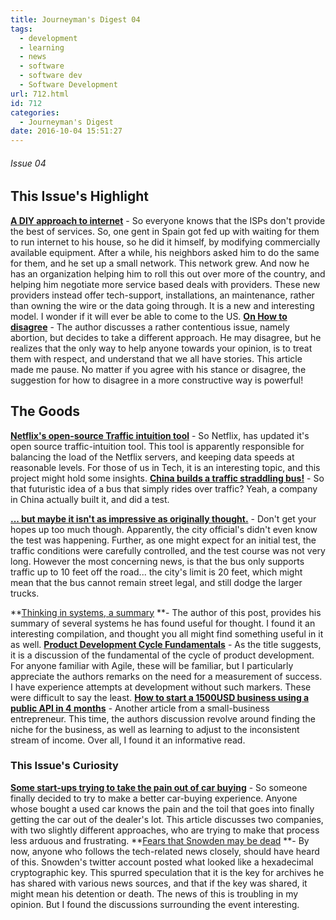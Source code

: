 ```yaml
---
title: Journeyman's Digest 04
tags:
  - development
  - learning
  - news
  - software
  - software dev
  - Software Development
url: 712.html
id: 712
categories:
  - Journeyman's Digest
date: 2016-10-04 15:51:27
---
```


###### Issue 04

This Issue's Highlight
----------------------

**[A DIY approach to internet](https://backchannel.com/forget-comcast-heres-the-diy-approach-to-internet-access-ef1e37bc09e1#.9uldu8hbl)** \- So everyone knows that the ISPs don't provide the best of services. So, one gent in Spain got fed up with waiting for them to run internet to his house, so he did it himself, by modifying commercially available equipment. After a while, his neighbors asked him to do the same for them, and he set up a small network. This network grew. And now he has an organization helping him to roll this out over more of the country, and helping him negotiate more service based deals with providers. These new providers instead offer tech-support, installations, an maintenance, rather than owning the wire or the data going through. It is a new and interesting model. I wonder if it will ever be able to come to the US. **[On How to disagree](http://urbanconfessional.org/blog/howtodisagree)** \- The author discusses a rather contentious issue, namely abortion, but decides to take a different approach. He may disagree, but he realizes that the only way to help anyone towards your opinion, is to treat them with respect, and understand that we all have stories. This article made me pause. No matter if you agree with his stance or disagree, the suggestion for how to disagree in a more constructive way is powerful!

The Goods
---------

**[Netflix's open-source Traffic intuition tool](http://techblog.netflix.com/2016/08/vizceral-open-source.html)** \- So Netflix, has updated it's open source traffic-intuition tool. This tool is apparently responsible for balancing the load of the Netflix servers, and keeping data speeds at reasonable levels. For those of us in Tech, it is an interesting topic, and this project might hold some insights. **[China builds a traffic straddling bus!](https://techcrunch.com/2016/08/02/china-has-actually-built-that-elevated-bus-that-travels-above-car-traffic/)** \- So that futuristic idea of a bus that simply rides over traffic? Yeah, a company in China actually built it, and did a test.

**[... but maybe it isn't as impressive as originally thought.](http://shanghaiist.com/2016/08/05/straddling_bus_scam.php)** \- Don't get your hopes up too much though. Apparently, the city official's didn't even know the test was happening. Further, as one might expect for an initial test, the traffic conditions were carefully controlled, and the test course was not very long. However the most concerning news, is that the bus only supports traffic up to 10 feet off the road... the city's limit is 20 feet, which might mean that the bus cannot remain street legal, and still dodge the larger trucks.

**[Thinking in systems, a summary](http://www.consciouscapitalism.typepad.com/conscious-capitalism/2009/10/summary-of-thinking-in-systems-by-donella-meadows.html) **\- The author of this post, provides his summary of several systems he has found useful for thought. I found it an interesting compilation, and thought you all might find something useful in it as well. **[Product Development Cycle Fundamentals](http://themacro.com/articles/2016/08/product-development-cycle-fundamentals/)** \- As the title suggests, it is a discussion of the fundamental of the cycle of product development. For anyone familiar with Agile, these will be familiar, but I particularly appreciate the authors remarks on the need for a measurement of success. I have experience attempts at development without such markers. These were difficult to say the least. **[How to start a 1500USD business using a public API in 4 months](https://medium.com/anymail-finder-blog/using-an-api-to-build-a-1-500-month-business-in-4-months-6573350291f#.dy1mppk09)** \- Another article from a small-business entrepreneur. This time, the authors discussion revolve around finding the niche for the business, as well as learning to adjust to the inconsistent stream of income. Over all, I found it an informative read.  

### This Issue's Curiosity

**[Some start-ups trying to take the pain out of car buying](http://arstechnica.com/cars/2016/08/meet-some-of-the-startups-trying-to-take-the-pain-out-of-buying-a-new-car/)** \- So someone finally decided to try to make a better car-buying experience. Anyone whose bought a used car knows the pain and the toil that goes into finally getting the car out of the dealer's lot. This article discusses two companies, with two slightly different approaches, who are trying to make that process less arduous and frustrating. **[Fears that Snowden may be dead](http://yournewswire.com/mysterious-tweet-sparks-fears-edward-snowden-is-missing-or-dead/) **\- By now, anyone who follows the tech-related news closely, should have heard of this. Snowden's twitter account posted what looked like a hexadecimal cryptographic key. This spurred speculation that it is the key for archives he has shared with various news sources, and that if the key was shared, it might mean his detention or death. The news of this is troubling in my opinion. But I found the discussions surrounding the event interesting.